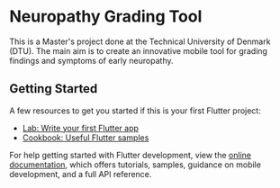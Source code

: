 # Neuropathy Grading Tool

This is a Master's project done at the Technical University of Denmark (DTU). The main aim is to create an innovative mobile tool for grading findings and symptoms of early neuropathy.



## Getting Started

A few resources to get you started if this is your first Flutter project:

- [Lab: Write your first Flutter app](https://docs.flutter.dev/get-started/codelab)
- [Cookbook: Useful Flutter samples](https://docs.flutter.dev/cookbook)

For help getting started with Flutter development, view the
[online documentation](https://docs.flutter.dev/), which offers tutorials,
samples, guidance on mobile development, and a full API reference.

